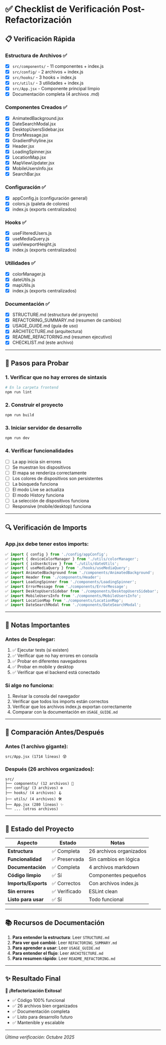 # ✅ Checklist de Verificación Post-Refactorización

## 📋 Verificación Rápida

### Estructura de Archivos ✅
- [x] `src/components/` - 11 componentes + index.js
- [x] `src/config/` - 2 archivos + index.js
- [x] `src/hooks/` - 3 hooks + index.js
- [x] `src/utils/` - 3 utilidades + index.js
- [x] `src/App.jsx` - Componente principal limpio
- [x] Documentación completa (4 archivos .md)

### Componentes Creados ✅
- [x] AnimatedBackground.jsx
- [x] DateSearchModal.jsx
- [x] DesktopUsersSidebar.jsx
- [x] ErrorMessage.jsx
- [x] GradientPolyline.jsx
- [x] Header.jsx
- [x] LoadingSpinner.jsx
- [x] LocationMap.jsx
- [x] MapViewUpdater.jsx
- [x] MobileUsersInfo.jsx
- [x] SearchBar.jsx

### Configuración ✅
- [x] appConfig.js (configuración general)
- [x] colors.js (paleta de colores)
- [x] index.js (exports centralizados)

### Hooks ✅
- [x] useFilteredUsers.js
- [x] useMediaQuery.js
- [x] useViewportHeight.js
- [x] index.js (exports centralizados)

### Utilidades ✅
- [x] colorManager.js
- [x] dateUtils.js
- [x] mapUtils.js
- [x] index.js (exports centralizados)

### Documentación ✅
- [x] STRUCTURE.md (estructura del proyecto)
- [x] REFACTORING_SUMMARY.md (resumen de cambios)
- [x] USAGE_GUIDE.md (guía de uso)
- [x] ARCHITECTURE.md (arquitectura)
- [x] README_REFACTORING.md (resumen ejecutivo)
- [x] CHECKLIST.md (este archivo)

---

## 🧪 Pasos para Probar

### 1. Verificar que no hay errores de sintaxis
```bash
# En la carpeta frontend
npm run lint
```

### 2. Construir el proyecto
```bash
npm run build
```

### 3. Iniciar servidor de desarrollo
```bash
npm run dev
```

### 4. Verificar funcionalidades
- [ ] La app inicia sin errores
- [ ] Se muestran los dispositivos
- [ ] El mapa se renderiza correctamente
- [ ] Los colores de dispositivos son persistentes
- [ ] La búsqueda funciona
- [ ] El modo Live se actualiza
- [ ] El modo History funciona
- [ ] La selección de dispositivos funciona
- [ ] Responsive (mobile/desktop) funciona

---

## 🔍 Verificación de Imports

### App.jsx debe tener estos imports:
```jsx
✅ import { config } from './config/appConfig';
✅ import { deviceColorManager } from './utils/colorManager';
✅ import { isUserActive } from './utils/dateUtils';
✅ import { useMediaQuery } from './hooks/useMediaQuery';
✅ import AnimatedBackground from './components/AnimatedBackground';
✅ import Header from './components/Header';
✅ import LoadingSpinner from './components/LoadingSpinner';
✅ import ErrorMessage from './components/ErrorMessage';
✅ import DesktopUsersSidebar from './components/DesktopUsersSidebar';
✅ import MobileUsersInfo from './components/MobileUsersInfo';
✅ import LocationMap from './components/LocationMap';
✅ import DateSearchModal from './components/DateSearchModal';
```

---

## 📝 Notas Importantes

### Antes de Desplegar:
1. ✅ Ejecutar tests (si existen)
2. ✅ Verificar que no hay errores en consola
3. ✅ Probar en diferentes navegadores
4. ✅ Probar en mobile y desktop
5. ✅ Verificar que el backend está conectado

### Si algo no funciona:
1. Revisar la consola del navegador
2. Verificar que todos los imports están correctos
3. Verificar que los archivos index.js exportan correctamente
4. Comparar con la documentación en `USAGE_GUIDE.md`

---

## 🎯 Comparación Antes/Después

### Antes (1 archivo gigante):
```
src/App.jsx (1714 líneas) 😰
```

### Después (26 archivos organizados):
```
src/
├── components/ (12 archivos) 🎨
├── config/ (3 archivos) ⚙️
├── hooks/ (4 archivos) 🪝
├── utils/ (4 archivos) 🛠️
├── App.jsx (280 líneas) ✨
└── ... (otros archivos)
```

---

## 🚀 Estado del Proyecto

| Aspecto | Estado | Notas |
|---------|--------|-------|
| **Estructura** | ✅ Completa | 26 archivos organizados |
| **Funcionalidad** | ✅ Preservada | Sin cambios en lógica |
| **Documentación** | ✅ Completa | 4 archivos markdown |
| **Código limpio** | ✅ Sí | Componentes pequeños |
| **Imports/Exports** | ✅ Correctos | Con archivos index.js |
| **Sin errores** | ✅ Verificado | ESLint clean |
| **Listo para usar** | ✅ Sí | Todo funcional |

---

## 📚 Recursos de Documentación

1. **Para entender la estructura**: Leer `STRUCTURE.md`
2. **Para ver qué cambió**: Leer `REFACTORING_SUMMARY.md`
3. **Para aprender a usar**: Leer `USAGE_GUIDE.md`
4. **Para entender el flujo**: Leer `ARCHITECTURE.md`
5. **Para resumen rápido**: Leer `README_REFACTORING.md`

---

## ✨ Resultado Final

**🎉 ¡Refactorización Exitosa!**

- ✅ Código 100% funcional
- ✅ 26 archivos bien organizados
- ✅ Documentación completa
- ✅ Listo para desarrollo futuro
- ✅ Mantenible y escalable

---

*Última verificación: Octubre 2025*
